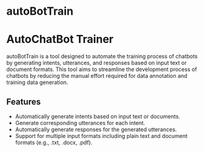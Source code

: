 # autoBotTrain
# AutoChatBot Trainer

autoBotTrain is a tool designed to automate the training process of chatbots by generating intents, utterances, and responses based on input text or document formats. This tool aims to streamline the development process of chatbots by reducing the manual effort required for data annotation and training data generation.

## Features

- Automatically generate intents based on input text or documents.
- Generate corresponding utterances for each intent.
- Automatically generate responses for the generated utterances.
- Support for multiple input formats including plain text and document formats (e.g., .txt, .docx, .pdf).

